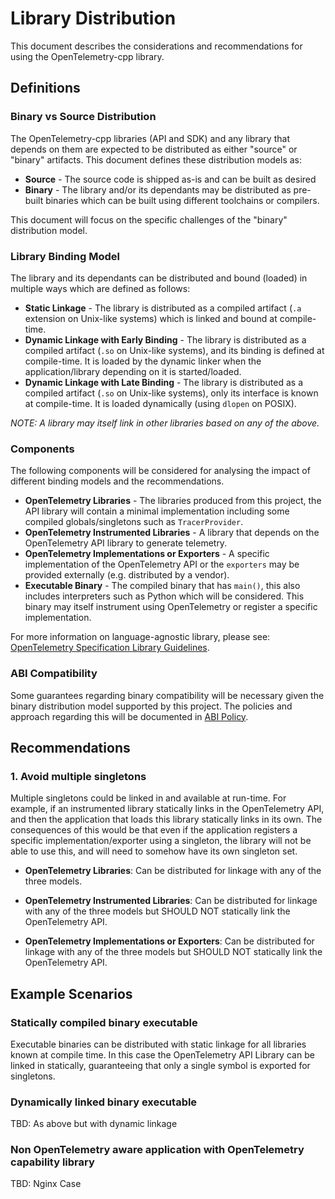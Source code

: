 # Library Distribution

This document describes the considerations and recommendations for using the
OpenTelemetry-cpp library.

## Definitions

### Binary vs Source Distribution

The OpenTelemetry-cpp libraries (API and SDK) and any library that depends on
them are expected to be distributed as either "source" or "binary" artifacts.
This document defines these distribution models as:

- **Source** - The source code is shipped as-is and can be built as desired
- **Binary** - The library and/or its dependants may be distributed as pre-built
binaries which can be built using different toolchains or compilers.

This document will focus on the specific challenges of the "binary" distribution
model.

### Library Binding Model

The library and its dependants can be distributed and bound (loaded) in multiple
ways which are defined as follows:

- **Static Linkage** - The library is distributed as a compiled artifact (`.a`
extension on Unix-like systems) which is linked and bound at compile-time.
- **Dynamic Linkage with Early Binding** - The library is distributed as a
compiled artifact (`.so` on Unix-like systems), and its binding is defined at
compile-time. It is loaded by the dynamic linker when the application/library
depending on it is started/loaded.
- **Dynamic Linkage with Late Binding** - The library is distributed as a 
compiled artifact (`.so` on Unix-like systems), only its interface is known at
compile-time. It is loaded dynamically (using `dlopen` on POSIX).

*NOTE: A library may itself link in other libraries based on any of the above.*

### Components

The following components will be considered for analysing the impact of
different binding models and the recommendations.

- **OpenTelemetry Libraries** - The libraries produced from this project,
the API library will contain a minimal implementation including some compiled
globals/singletons such as `TracerProvider`.
- **OpenTelemetry Instrumented Libraries** - A library that depends on the
OpenTelemetry API library to generate telemetry.
- **OpenTelemetry Implementations or Exporters** - A specific implementation of
the OpenTelemetry API or the `exporters` may be provided externally (e.g.
distributed by a vendor).
- **Executable Binary** - The compiled binary that has `main()`, this also
includes interpreters such as Python which will be considered. This binary may
itself instrument using OpenTelemetry or register a specific implementation.

For more information on language-agnostic library, please see:
[OpenTelemetry Specification Library Guidelines](https://github.com/open-telemetry/opentelemetry-specification/blob/master/specification/library-guidelines.md).

### ABI Compatibility

Some guarantees regarding binary compatibility will be necessary given the
binary distribution model supported by this project. The policies and approach
regarding this will be documented in [ABI Policy](abi-policy.md).

## Recommendations

### 1. Avoid multiple singletons

Multiple singletons could be linked in and available at run-time. For example,
if an instrumented library statically links in the OpenTelemetry API, and then
the application that loads this library statically links in its own. The
consequences of this would be that even if the application registers a specific
implementation/exporter using a singleton, the library will not be able to use
this, and will need to somehow have its own singleton set.

- **OpenTelemetry Libraries**: Can be distributed for linkage with any of the
three models.

- **OpenTelemetry Instrumented Libraries**: Can be distributed for linkage with
any of the three models but SHOULD NOT statically link the OpenTelemetry API.

- **OpenTelemetry Implementations or Exporters**: Can be distributed for linkage
with any of the three models but SHOULD NOT statically link the OpenTelemetry
API.

## Example Scenarios

### Statically compiled binary executable

Executable binaries can be distributed with static linkage for all libraries
known at compile time. In this case the OpenTelemetry API Library can be linked
in statically, guaranteeing that only a single symbol is exported for
singletons.

### Dynamically linked binary executable

TBD: As above but with dynamic linkage

### Non OpenTelemetry aware application with OpenTelemetry capability library

TBD: Nginx Case
